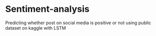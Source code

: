 # Sentiment-analysis
  Predicting whether post on social media is positive or not using public dataset on kaggle with LSTM
